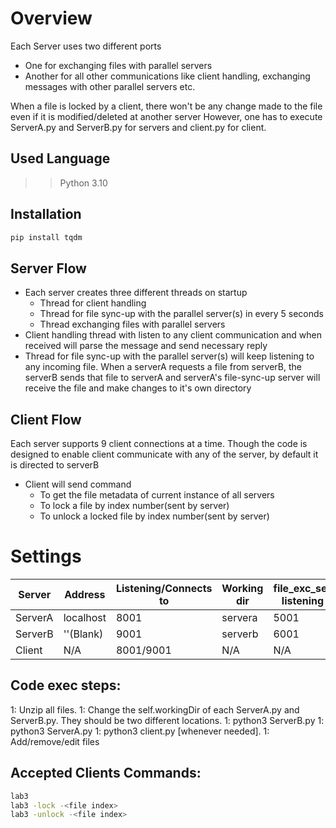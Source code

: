 # Overview
Each Server uses two different ports
* One for exchanging files with parallel servers
* Another for all other communications like client handling, exchanging messages with other parallel servers etc.

When a file is locked by a client, there won't be any change made to the file even if it is modified/deleted at another server
However, one has to execute ServerA.py and ServerB.py for servers and client.py for client.
## Used Language
>> Python 3.10
## Installation
```bash
pip install tqdm
```
## Server Flow
* Each server creates three different threads on startup 
  * Thread for client handling
  * Thread for file sync-up with the parallel server(s) in every 5 seconds
  * Thread exchanging files with parallel servers
*  Client handling thread with listen to any client communication and when received will parse the message and send necessary reply
*  Thread for file sync-up with the parallel server(s) will keep listening to any incoming file. When a serverA requests a file from serverB, the serverB sends that file to serverA and serverA's file-sync-up server will receive the file and make changes to it's own directory

## Client Flow
Each server supports 9 client connections at a time.
Though the code is designed to enable client communicate with any of the server, by default it is directed to serverB
* Client will send command
  * To get the file metadata of current instance of all servers
  * To lock a file by index number(sent by server)
  * To unlock a locked file by index number(sent by server)
  
# Settings

| Server   |  Address  | Listening/Connects to | Working dir | file_exc_server listening on | 
| -------- | --------- | --------------------- | ----------- | ---------------------------- |
| ServerA  | localhost |        8001           |   servera   |             5001             | 
| ServerB  | ''(Blank) |        9001           |   serverb   |             6001             |
| Client   |    N/A    |     8001/9001         |     N/A     |             N/A              |
 
## Code exec steps:
1: Unzip all files.
1: Change the self.workingDir of each ServerA.py and ServerB.py. They should be two different locations.
1: python3 ServerB.py
1: python3 ServerA.py
1: python3 client.py [whenever needed].
1: Add/remove/edit files
## Accepted Clients Commands:
```bash
lab3
lab3 -lock -<file index>
lab3 -unlock -<file index>
```
 
